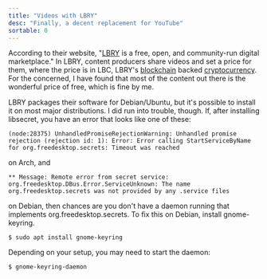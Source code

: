 ```yaml
---
title: "Videos with LBRY"
desc: "Finally, a decent replacement for YouTube"
sortable: 0
---
```


According to their website, "[LBRY](https://lbry.io/) is a free, open, and community-run digital marketplace." In LBRY, content producers share videos and set a price for them, where the price is in LBC, LBRY's [blockchain](https://en.wikipedia.org/wiki/Blockchain) backed [cryptocurrency](https://en.wikipedia.org/wiki/Cryptocurrency). For the concerned, I have found that most of the content out there is the wonderful price of free, which is fine by me.

LBRY packages their software for Debian/Ubuntu, but it's possible to install it on most major distributions. I did run into trouble, though. If, after installing libsecret, you have an error that looks like one of these:
```
(node:28375) UnhandledPromiseRejectionWarning: Unhandled promise rejection (rejection id: 1): Error: Error calling StartServiceByName for org.freedesktop.secrets: Timeout was reached
```
on Arch, and
```
** Message: Remote error from secret service: org.freedesktop.DBus.Error.ServiceUnknown: The name org.freedesktop.secrets was not provided by any .service files
```
on Debian, then chances are you don't have a daemon running that implements org.freedesktop.secrets. To fix this on Debian, install gnome-keyring.
```
$ sudo apt install gnome-keyring
```
Depending on your setup, you may need to start the daemon:
```
$ gnome-keyring-daemon
```
